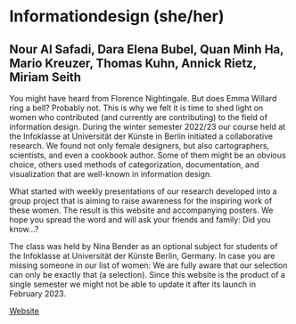 # Informationdesign (she/her)
## Nour Al Safadi, Dara Elena Bubel, Quan Minh Ha, Mario Kreuzer, Thomas Kuhn, Annick Rietz, Miriam Seith

You might have heard from Florence Nightingale. But does Emma Willard ring a bell? Probably not. This is why we felt it is time to shed light on women who contributed (and currently are contributing) to the field of information design. During the winter semester 2022/23 our course held at the Infoklasse at Universität der Künste in Berlin initiated a collaborative research. We found not only female designers, but also cartographers, scientists, and even a cookbook author. Some of them might be an obvious choice, others used methods of categorization, documentation, and visualization that are well-known in information design.

What started with weekly presentations of our research developed into a group project that is aiming to raise awareness for the inspiring work of these women. The result is this website and accompanying posters. We hope you spread the word and will ask your friends and family: Did you know…?

The class was held by Nina Bender as an optional subject for students of the Infoklasse at Universität der Künste Berlin, Germany.
In case you are missing someone in our list of women: We are fully aware that our selection can only be exactly that (a selection).
Since this website is the product of a single semester we might not be able to update it after its launch in February 2023.

[Website](https://infoklasse.github.io/Projects/informationdesign-she-her/)
